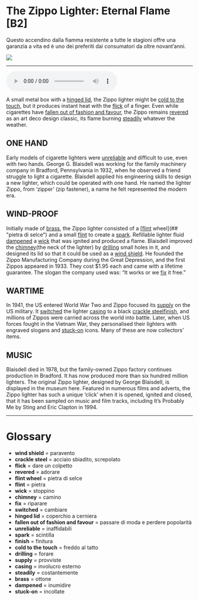 # The Zippo Lighter: Eternal Flame   [B2]

Questo accendino dalla fiamma resistente a tutte le stagioni offre una garanzia a vita ed è uno dei preferiti dai consumatori da oltre novant’anni.

![](The%20Zippo%20Lighter%20Eternal%20Flame.webp)

--------------

<div>
<audio controls autoplay>
    <source src="https:/raw.githubusercontent.com/dartie/speakup/main/2025-01/The%20Zippo%20Lighter%20Eternal%20Flame.mp3" type="audio/mpeg">
</audio>
</div>


A small metal box with a [hinged lid](## "coperchio a cerniera"), the Zippo lighter might be [cold to the touch](## "freddo al tatto"), but it produces instant heat with the [flick](## "dare un colpetto") of a finger. Even while cigarettes have [fallen out of fashion and favour](## "passare di moda e perdere popolarità"), the Zippo remains [revered](## "adorare") as an art deco design classic, its flame burning [steadily](## "costantemente") whatever the weather. 

## ONE HAND
Early models of cigarette lighters were [unreliable](## "inaffidabili") and difficult to use, even with two hands. George G. Blaisdell was working for the family machinery company in Bradford, Pennsylvania in 1932, when he observed a friend struggle to light a cigarette. Blaisdell applied his engineering skills to design a new lighter, which could be operated with one hand. He named the lighter Zippo, from ‘zipper’ (zip fastener), a name he felt represented the modern era.

## WIND-PROOF
Initially made of [brass](## "ottone"), the Zippo lighter consisted of a [[flint](## "pietra") wheel](## "pietra di selce") and a small [flint](## "pietra") to create a [spark](## "scintilla"). Refillable lighter fluid [dampened](## "inumidire") a [wick](## "stoppino") that was ignited and produced a flame. Blaisdell improved the [chimney](## "camino")(the neck of the lighter) by [drilling](## "forare") small holes in it, and designed its lid so that it could be used as a [wind shield](## "paravento"). He founded the Zippo Manufacturing Company during the Great Depression, and the first Zippos appeared in 1933. They cost $1.95 each and came with a lifetime guarantee. The slogan the company used was: “It works or we [fix](## "riparare") it free.”

## WARTIME
In 1941, the US entered World War Two and Zippo focused its [supply](## "provviste") on the US military. It [switched](## "cambiare") the lighter [casing](## "involucro esterno") to a black [crackle steel](## "acciaio sbiadito, screpolato")[finish](## "finitura"), and millions of Zippos were carried across the world into battle. Later, when US forces fought in the Vietnam War, they personalised their lighters with engraved slogans and [stuck-on](## "incollate") icons. Many of these are now collectors’ items.

## MUSIC
Blaisdell died in 1978, but the family-owned Zippo factory continues production in Bradford. It has now produced more than six hundred million lighters. The original Zippo lighter, designed by George Blaisdell, is displayed in the museum here. Featured in numerous films and adverts, the Zippo lighter has such a unique ‘click’ when it is opened, ignited and closed, that it has been sampled on music and film tracks, including It’s Probably Me by Sting and Eric Clapton in 1994.  

--------------

<div style = "display:block; clear:both; page-break-after:always;"></div>

# Glossary
* **wind shield** = paravento
* **crackle steel** = acciaio sbiadito, screpolato
* **flick** = dare un colpetto
* **revered** = adorare
* **flint wheel** = pietra di selce
* **flint** = pietra
* **wick** = stoppino
* **chimney** = camino
* **fix** = riparare
* **switched** = cambiare
* **hinged lid** = coperchio a cerniera
* **fallen out of fashion and favour** = passare di moda e perdere popolarità
* **unreliable** = inaffidabili
* **spark** = scintilla
* **finish** = finitura
* **cold to the touch** = freddo al tatto
* **drilling** = forare
* **supply** = provviste
* **casing** = involucro esterno
* **steadily** = costantemente
* **brass** = ottone
* **dampened** = inumidire
* **stuck-on** = incollate

